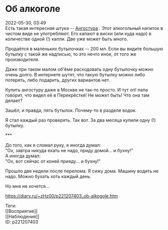 Об алкоголе
============

   
 2022-05-30, 03:49   
  Есть такая интересная штука --  [Ангостура](https://ru.wikipedia.org/wiki/%D0%90%D0%BD%D0%B3%D0%BE%D1%81%D1%82%D1%83%D1%80%D0%B0_%28%D0%BD%D0%B0%D0%BF%D0%B8%D1%82%D0%BE%D0%BA%29)  . Этот алкогольный напиток в чистом виде не употребляют. Его капают в виски (или куда надо) в количестве одной (!) капли. Две уже может быть много.   
   
 Продаётся в маленьких бутылочках -- 200 мл. Если вы видите большую бутылку с такой же надписью, то это нечто иное, от того же производителя.   
   
 Даже при таком малом об'ёме расходовать одну бутылочку можно очень долго. В интернете шутят, что такую бутылку можно либо потерять, либо подарить, других вариантов нет.   
   
 Купить ангостуру даже в Москве не так-то просто. И тут оп! папа говорит, что видел её в Перекрёстке! Не может быть! Что она там делает?   
   
 Зашёл, и правда, пять бутылок. Почему-то в разделе водок.   
   
 Я стал каждый раз проверять. Так вот. За два месяца купили одну (!) бутылку.   
   
 \*\*\*   
   
 До того, как я сломал руку, я иногда думал:   
 "Ох, завтра никуда ехать не надо, приду домой... и бухну!"   
 А иногда думал:   
 "Ох, вот сейчас от коней приеду... и бухну!"   
   
 Прошло две недели после перелома. Я сижу дома. Машину водить не надо. Можно бухать хоть каждый день.   
   
 Но мне не хочется...   
    
 <https://diary.ru/~zHz00/p221207403_ob-alkogole.htm>   
   
 Теги:   
 [[Восприятие]]   
 [[Наблюдения]]   
 ID: p221207403